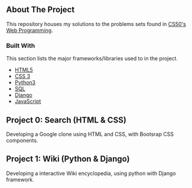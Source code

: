 ## About The Project

This repository houses my solutions to the problems sets found in [CS50's Web Programming](https://learning.edx.org/course/course-v1:HarvardX+CS50W+Web/home). 

### Built With

This section lists the major frameworks/libraries used to in the project.

* [HTML5](https://www.w3schools.com/html/)
* [CSS 3](https://www.w3schools.com/css/)
* [Python3](https://www.python.org/)
* [SQL](https://www.w3schools.com/sql/)
* [Django](https://www.djangoproject.com/)
* [JavaScript](https://www.javascript.com/)

## Project 0: Search (HTML & CSS)

Developing a Google clone using HTML and CSS, with Bootsrap CSS components.

## Project 1: Wiki (Python & Django)

Developing a interactive Wiki encyclopedia, using python with Django framework.

